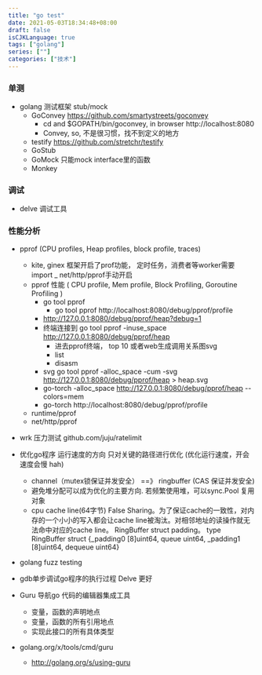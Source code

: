 ```yaml
---
title: "go test"
date: 2021-05-03T18:34:48+08:00
draft: false
isCJKLanguage: true
tags: ["golang"]
series: [""]
categories: ["技术"]
---
```


### 单测

+ golang 测试框架 stub/mock
  + GoConvey  https://github.com/smartystreets/goconvey
    + cd <your project> and $GOPATH/bin/goconvey, in browser http://localhost:8080
    + Convey, so, 不是很习惯，找不到定义的地方
  + testify  https://github.com/stretchr/testify
  + GoStub 
  + GoMock  只能mock interface里的函数
  + Monkey

### 调试

+ delve 调试工具 


### 性能分析

+ pprof (CPU profiles, Heap profiles, block profile, traces)
    + kite, ginex 框架开启了prof功能， 定时任务，消费者等worker需要 import _ net/http/pprof手动开启
    + pprof 性能 ( CPU profile, Mem profile, Block Profiling, Goroutine Profiling )
        + go tool pprof 
            + go tool pprof http://localhost:8080/debug/pprof/profile
        + http://127.0.0.1:8080/debug/pprof/heap?debug=1 
        + 终端连接到 go tool pprof -inuse_space http://127.0.0.1:8080/debug/pprof/heap
            + 进去pprof终端， top 10 或者web生成调用关系图svg
            + list
            + disasm
        + svg go tool pprof -alloc_space -cum -svg http://127.0.0.1:8080/debug/pprof/heap > heap.svg
        + go-torch -alloc_space http://127.0.0.1:8080/debug/pprof/heap --colors=mem
        + go-torch http://localhost:8080/debug/pprof/profile
    + runtime/pprof
    + net/http/pprof
+ wrk 压力测试 github.com/juju/ratelimit 





+ 优化go程序 运行速度的方向 只对关键的路径进行优化 (优化运行速度，开会速度会慢 hah)
    + channel（mutex锁保证并发安全） ==》 ringbuffer (CAS 保证并发安全)
    + 避免堆分配可以成为优化的主要方向. 若频繁使用堆，可以sync.Pool 复用对象
    + cpu cache line(64字节) False Sharing。为了保证cache的一致性，对内存的一个小小的写入都会让cache line被淘汰。对相邻地址的读操作就无法命中对应的cache line。 RingBuffer struct padding。  type RingBuffer struct {_padding0  [8]uint64, queue          uint64, 	_padding1      [8]uint64, 	dequeue     uint64}


+ golang fuzz testing
+ gdb单步调试go程序的执行过程    Delve 更好
+ Guru 导航go 代码的编辑器集成工具
    + 变量，函数的声明地点
    + 变量，函数的所有引用地点
    + 实现此接口的所有具体类型
+ golang.org/x/tools/cmd/guru
    + http://golang.org/s/using-guru